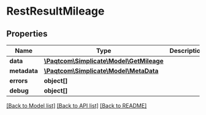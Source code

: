# RestResultMileage

## Properties

 Name         | Type                                                  | Description | Notes      
--------------|-------------------------------------------------------|-------------|------------
 **data**     | [**\Paqtcom\Simplicate\Model\GetMileage**](GetMileage.md) |             | [optional] 
 **metadata** | [**\Paqtcom\Simplicate\Model\MetaData**](MetaData.md)     |             | [optional] 
 **errors**   | **object[]**                                          |             | [optional] 
 **debug**    | **object[]**                                          |             | [optional] 

[[Back to Model list]](../README.md#documentation-for-models) [[Back to API list]](../README.md#documentation-for-api-endpoints) [[Back to README]](../README.md)


